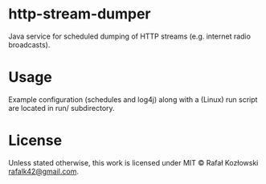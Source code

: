 # http-stream-dumper
Java service for scheduled dumping of HTTP streams (e.g. internet radio broadcasts).

# Usage
Example configuration (schedules and log4j) along with a (Linux) run script are located in run/ subdirectory.

# License
Unless stated otherwise, this work is licensed under MIT © Rafał Kozłowski rafalk42@gmail.com.
